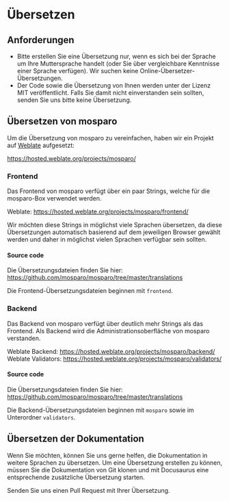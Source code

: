 # Übersetzen

## Anforderungen

- Bitte erstellen Sie eine Übersetzung nur, wenn es sich bei der Sprache um Ihre Muttersprache handelt (oder Sie über vergleichbare Kenntnisse einer Sprache verfügen). Wir suchen keine Online-Übersetzer-Übersetzungen.
- Der Code sowie die Übersetzung von Ihnen werden unter der Lizenz MIT veröffentlicht. Falls Sie damit nicht einverstanden sein sollten, senden Sie uns bitte keine Übersetzung.

## Übersetzen von mosparo

Um die Übersetzung von mosparo zu vereinfachen, haben wir ein Projekt auf [Weblate](https://weblate.org/) aufgesetzt:

https://hosted.weblate.org/projects/mosparo/

### Frontend

Das Frontend von mosparo verfügt über ein paar Strings, welche für die mosparo-Box verwendet werden.

Weblate: https://hosted.weblate.org/projects/mosparo/frontend/

Wir möchten diese Strings in möglichst viele Sprachen übersetzen, da diese Übersetzungen automatisch basierend auf dem jeweiligen Browser gewählt werden und daher in möglichst vielen Sprachen verfügbar sein sollten.

#### Source code

Die Übersetzungsdateien finden Sie hier: https://github.com/mosparo/mosparo/tree/master/translations

Die Frontend-Übersetzungsdateien beginnen mit `frontend`.

### Backend

Das Backend von mosparo verfügt über deutlich mehr Strings als das Frontend. Als Backend wird die Administrationsoberfläche von mosparo verstanden.

Weblate Backend: https://hosted.weblate.org/projects/mosparo/backend/ <br />
Weblate Validators: https://hosted.weblate.org/projects/mosparo/validators/

#### Source code

Die Übersetzungsdateien finden Sie hier: https://github.com/mosparo/mosparo/tree/master/translations

Die Backend-Übersetzungsdateien beginnen mit `mosparo` sowie im Unterordner `validators`.

## Übersetzen der Dokumentation

Wenn Sie möchten, können Sie uns gerne helfen, die Dokumentation in weitere Sprachen zu übersetzen. Um eine Übersetzung erstellen zu können, müssen Sie die Dokumentation von Git klonen und mit Docusaurus eine entsprechende zusätzliche Übersetzung starten.

Senden Sie uns einen Pull Request mit Ihrer Übersetzung.

